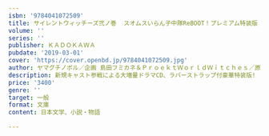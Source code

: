 ```yaml
---
isbn: '9784041072509'
title: サイレントウィッチーズ弐ノ巻  スオムスいらん子中隊ReBOOT！プレミアム特装版
volume: ''
series: ''
publisher: ＫＡＤＯＫＡＷＡ
pubdate: '2019-03-01'
cover: 'https://cover.openbd.jp/9784041072509.jpg'
author: ヤマグチノボル／企画 島田フミカネ＆ＰｒｏｅｋｔＷｏｒｌｄＷｉｔｃｈｅｓ／原著 築地俊彦／著 ほか
description: 新規キャスト参戦による大増量ドラマCD、ラバーストラップ付豪華特装版!
price: '3400'
genre: ''
target: 一般
format: 文庫
content: 日本文学、小説・物語

---
```

